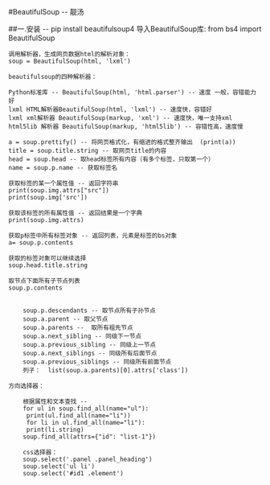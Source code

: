 #BeautifulSoup -- 靓汤

##一.安装 -- pip install beautifulsoup4
	导入BeautifulSoup库:
	 from bs4 import BeautifulSoup
	
	调用解析器，生成网页数据html的解析对象：
	soup = BeautifulSoup(html, 'lxml')
	
	beautifulsoup的四种解析器：
	
	Python标准库 -- BeautifulSoup(html, 'html.parser') -- 速度 一般，容错能力好
	lxml HTML解析器BeautifulSoup(html, 'lxml') -- 速度快，容错好
	lxml xml解析器 BeautifulSoup(markup, 'xml') -- 速度快，唯一支持xml
	html5lib 解析器 BeautifulSoup(markup, 'html5lib') -- 容错性高，速度慢
	
	a = soup.prettify() -- 将网页格式化，有缩进的格式整齐输出  (print(a))
	title = soup.title.string -- 取网页title的内容
	head = soup.head -- 取head标签所有内容（有多个标签，只取第一个）
	name = soup.p.name -- 获取标签名
	
	获取标签的某一个属性值 -- 返回字符串
	print(soup.img.attrs["src"])
	print(soup.img['src'])
	
	获取该标签的所有属性值 -- 返回结果是一个字典
	print(soup.img.attrs)
	
	获取p标签中所有标签对象 -- 返回列表，元素是标签的bs对象
	a= soup.p.contents
	
	获取的标签对象可以继续选择 
	soup.head.title.string
	
	取节点下面所有子节点列表
	soup.p.contents
	
	
		soup.p.descendants -- 取节点所有子孙节点
		soup.a.parent -- 取父节点
		soup.a.parents --  取所有祖先节点
		soup.a.next_sibling -- 同级下⼀节点
		soup.a.previous_sibling -- 同级上⼀节点
		soup.a.next_siblings -- 同级所有后⾯节点
		soup.a.previous_siblings -- 同级所有前⾯节点
		列子：  list(soup.a.parents)[0].attrs['class'])
	
	方向选择器：
	
		根据属性和文本查找 -- 
		for ul in soup.find_all(name="ul"):
		 print(ul.find_all(name="li"))
		 for li in ul.find_all(name="li"):
		 print(li.string)
		soup.find_all(attrs={"id": "list-1"})
		
		css选择器：
		soup.select('.panel .panel_heading')
		soup.select('ul li')
		soup.select('#id1 .element')